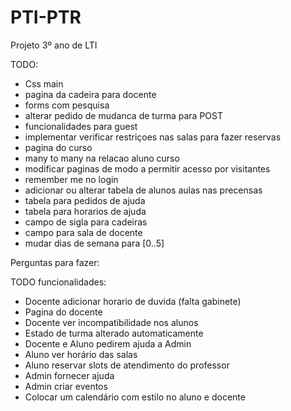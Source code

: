 # PTI-PTR
Projeto 3º ano de LTI

TODO:
- Css main
- pagina da cadeira para docente
- forms com pesquisa
- alterar pedido de mudanca de turma para POST
- funcionalidades para guest
- implementar verificar restriçoes nas salas para fazer reservas
- pagina do curso
- many to many na relacao aluno curso
- modificar paginas de modo a permitir acesso por visitantes
- remember me no login
- adicionar ou alterar tabela de alunos aulas nas precensas
- tabela para pedidos de ajuda
- tabela para horarios de ajuda
- campo de sigla para cadeiras
- campo para sala de docente 
- mudar dias de semana para [0..5]

Perguntas para fazer:

TODO funcionalidades:
- Docente adicionar horario de duvida (falta gabinete)
- Pagina do docente
- Docente ver incompatibilidade nos alunos
- Estado de turma alterado automaticamente
- Docente e Aluno pedirem ajuda a Admin
- Aluno ver horário das salas
- Aluno reservar slots de atendimento do professor
- Admin fornecer ajuda 
- Admin criar eventos
- Colocar um calendário com estilo no aluno e docente